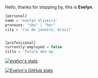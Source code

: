 Hello, thanks for stopping by, this is **Evelyn**.

```javascript
[personal]
name = 'evelyn oliveira'
pronouns: "she" | "her"
city = 'rio de janeiro, brazil'


[professional]
currently-employed = false
title = 'future dev op'

```

[![evelyn's stats](https://github-readme-stats.vercel.app/api/wakatime?username=evelynoliv)](https://github.com/anuraghazra/github-readme-stats)

[![Evelyn's GitHub stats](https://github-readme-stats.vercel.app/api?username=evelynoliv)](https://github.com/anuraghazra/github-readme-stats)

